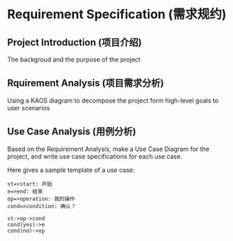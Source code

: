 # Requirement Specification (需求规约)

## Project Introduction (项目介绍)

The backgroud and the purpose of the project

## Rquirement Analysis (项目需求分析)

Using a KAOS diagram to decompose the project form high-level goals to user scenarios

## Use Case Analysis (用例分析)

Based on the Requirement Analysis, make a Use Case Diagram for the project, and write use case specifications for each use case.

Here gives a sample template of a use case:

```flow
st=>start: 开始
e=>end: 结束
op=>operation: 我的操作
cond=>condition: 确认？

st->op->cond
cond(yes)->e
cond(no)->op
```